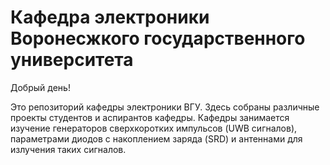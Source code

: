 # Кафедра электроники Воронесжкого государственного университета
Добрый день!

Это репозиторий кафедры электроники ВГУ. Здесь собраны различные проекты студентов и аспирантов кафедры. Кафедры занимается изучение генераторов сверхкоротких импульсов (UWB сигналов), параметрами диодов с накоплением заряда (SRD) и антеннами для излучения таких сигналов.
